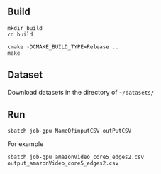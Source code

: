 ## Build

```shell
mkdir build
cd build

cmake -DCMAKE_BUILD_TYPE=Release ..
make
```

## Dataset

Download datasets in the directory of `~/datasets/`

## Run

```shell
sbatch job-gpu NameOfinputCSV outPutCSV
```

For example
```shell
sbatch job-gpu amazonVideo_core5_edges2.csv output_amazonVideo_core5_edges2.csv
```


